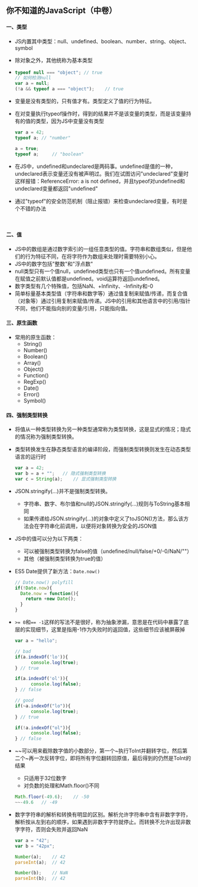 ## 你不知道的JavaScript（中卷）

#### 一、类型

* JS内置其中类型：null、undefined、boolean、number、string、object、symbol

* 除对象之外，其他统称为基本类型

* ```javascript
  typeof null === "object";	// true
  // 如何检测null
  var a = null;
  (!a && typeof a === "object");	// true
  ```

* 变量是没有类型的，只有值才有。类型定义了值的行为特征。

* 在对变量执行typeof操作时，得到的结果并不是该变量的类型，而是该变量持有的值的类型，因为JS中变量没有类型

  ```javascript
  var a = 42;
  typeof a;	// "number"

  a = true;
  typeof a; 	// "boolean"
  ```

* 在JS中，undefined和undeclared是两码事。undefined是值的一种，undeclared表示变量还没有被声明过。我们在试图访问"undeclared"变量时这样报错：ReferenceError: a is not defined，并且typeof对undefined和undeclared变量都返回"undefined"

* 通过"typeof"的安全防范机制（阻止报错）来检查undeclared变量，有时是个不错的办法

  ​

#### 二、值

* JS中的数组是通过数字索引的一组任意类型的值。字符串和数组类似，但是他们的行为特征不同，在将字符作为数组来处理时需要特别小心。
* JS中的数字包括"整数"和"浮点数"
* null类型只有一个值null，undefined类型也只有一个值undefined。所有变量在赋值之前默认值都是undefined。void运算符返回undefined。
* 数字类型有几个特殊值，包括NaN、+Infinity、-Infinity和-0
* 简单标量基本类型值（字符串和数字等）通过值复制来赋值/传递，而复合值（对象等）通过引用复制来赋值/传递。JS中的引用和其他语言中的引用/指针不同，他们不能指向别的变量/引用，只能指向值。



#### 三、原生函数

* 常用的原生函数：
  * String()
  * Number()
  * Boolean()
  * Array()
  * Object()
  * Function()
  * RegExp()
  * Date()
  * Error()
  * Symbol()



#### 四、强制类型转换

* 将值从一种类型转换为另一种类型通常称为类型转换，这是显式的情况；隐式的情况称为强制类型转换。

* 类型转换发生在静态类型语言的编译阶段，而强制类型转换则发生在动态类型语言的运行时

  ```javascript
  var a = 42;
  var b = a + "";	// 隐式强制类型转换
  var c = String(a);	// 显式强制类型转换
  ```

* JSON.stringify(...)并不是强制类型转换。

  * 字符串、数字、布尔值和null的JSON.stringify(...)规则与ToString基本相同
  * 如果传递给JSON.stringify(...)的对象中定义了toJSON()方法，那么该方法会在字符串化前调用，以便将对象转换为安全的JSON值

* JS中的值可以分为以下两类：

  * 可以被强制类型转换为false的值（undefined/null/false/+0/-0/NaN/""）
  * 其他（被强制类型转换为true的值）

* ES5 Date提供了新方法：`Date.now()`

  ```javascript
  // Date.now() polyfill
  if(!Date.now){
    Date.now = function(){
      return +new Date();
    }
  }
  ```

* `>= 0`和`== -1`这样的写法不是很好，称为抽象渗漏，意思是在代码中暴露了底层的实现细节，这里是指用-1作为失败时的返回值，这些细节应该被屏蔽掉

  ```javascript
  var a = "hello";

  // bad
  if(a.indexOf('lo')){
    	console.log(true);
  }	// true

  if(a.indexOf('ol')){
    	console.log(false);
  }	// false

  // good
  if(~a.indexOf("lo")){
    	console.log(true);
  }	// true

  if(!a.indexOf("ol")){
    	console.log(false);
  }	// false

  ```

* ~~可以用来截除数字值的小数部分，第一个~执行ToInt并翻转字位，然后第二个~再一次反转字位，即将所有字位翻转回原值，最后得到的仍然是ToInt的结果

  * 只适用于32位数字
  * 对负数的处理和Math.floor()不同

  ```javascript
  Math.floor(-49.6);	// -50
  ~~-49.6	// -49
  ```

* 数字字符串的解析和转换有明显的区别。解析允许字符串中含有非数字字符，解析按从左到右的顺序，如果遇到非数字字符就停止。而转换不允许出现非数字字符，否则会失败并返回NaN

  ```javascript
  var a = "42";
  var b = "42px";

  Number(a);	// 42
  parseInt(a);	// 42

  Number(b);	// NaN
  parseInt(b);	// 42
  ```

  ​





